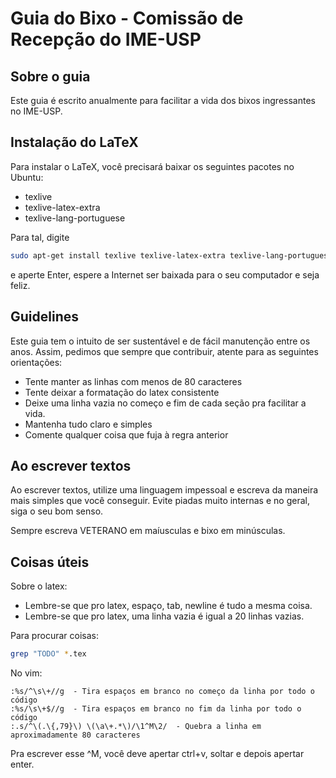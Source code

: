 Guia do Bixo - Comissão de Recepção do IME-USP
==============================================

## Sobre o guia

  Este guia é escrito anualmente para facilitar a vida dos bixos ingressantes no
IME-USP.

## Instalação do LaTeX

  Para instalar o LaTeX, você precisará baixar os seguintes pacotes no Ubuntu:

  - texlive
  - texlive-latex-extra
  - texlive-lang-portuguese

  Para tal, digite
  ```bash
  sudo apt-get install texlive texlive-latex-extra texlive-lang-portuguese
  ```
  e aperte Enter, espere a Internet ser baixada para o seu computador e seja
  feliz.

## Guidelines

  Este guia tem o intuito de ser sustentável e de fácil manutenção entre os
  anos. Assim, pedimos que sempre que contribuir, atente para as seguintes
  orientações:

  - Tente manter as linhas com menos de 80 caracteres
  - Tente deixar a formatação do latex consistente
  - Deixe uma linha vazia no começo e fim de cada seção pra facilitar a vida.
  - Mantenha tudo claro e simples
  - Comente qualquer coisa que fuja à regra anterior

## Ao escrever textos

  Ao escrever textos, utilize uma linguagem impessoal e escreva da maneira mais
  simples que você conseguir. Evite piadas muito internas e no geral, siga o 
  seu bom senso.

  Sempre escreva VETERANO em maíusculas e bixo em minúsculas.

## Coisas úteis

  Sobre o latex:

  - Lembre-se que pro latex, espaço, tab, newline é tudo a mesma coisa.
  - Lembre-se que pro latex, uma linha vazia é igual a 20 linhas vazias.

  Para procurar coisas:

  ```bash
  grep "TODO" *.tex
  ```
    
  No vim:

  ```vim
  :%s/^\s\+//g  - Tira espaços em branco no começo da linha por todo o código
  :%s/\s\+$//g  - Tira espaços em branco no fim da linha por todo o código
  :.s/^\(.\{,79}\) \(\a\+.*\)/\1^M\2/  - Quebra a linha em aproximadamente 80 caracteres    
  ```

  Pra escrever esse ^M, você deve apertar ctrl+v, soltar e depois apertar enter.
